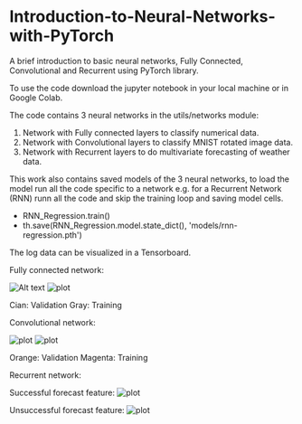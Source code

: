 # Introduction-to-Neural-Networks-with-PyTorch
A brief introduction to basic neural networks, Fully Connected, Convolutional and Recurrent using PyTorch library.

To use the code download the jupyter notebook in your local machine or in Google Colab.

The code contains 3 neural networks in the utils/networks module:
1. Network with Fully connected layers to classify numerical data.
2. Network with Convolutional layers to classify MNIST rotated image data.
3. Network with Recurrent layers to do multivariate forecasting of weather data.

This work also contains saved models of the 3 neural networks, to load the model run all the code specific to a network e.g. for a Recurrent Network (RNN) runn all the code and skip the training loop and saving model cells.
- RNN_Regression.train()
- th.save(RNN_Regression.model.state_dict(), 'models/rnn-regression.pth')

The log data can be visualized in a Tensorboard.

Fully connected network:

![Alt text](Introduction-to-Neural-Networks-with-PyTorch/images/DNN_loss.png)
![plot](./image/DNN_acc.png)

Cian: Validation 
Gray: Training 

Convolutional network:

![plot](./image/CNN_loss.png)
![plot](./image/CNN_acc.png)

Orange: Validation
Magenta: Training

Recurrent network:

Successful forecast feature:
![plot](./image/RNN_f10.png)

Unsuccessful forecast feature:
![plot](./image/RNN_f11.png)
 
